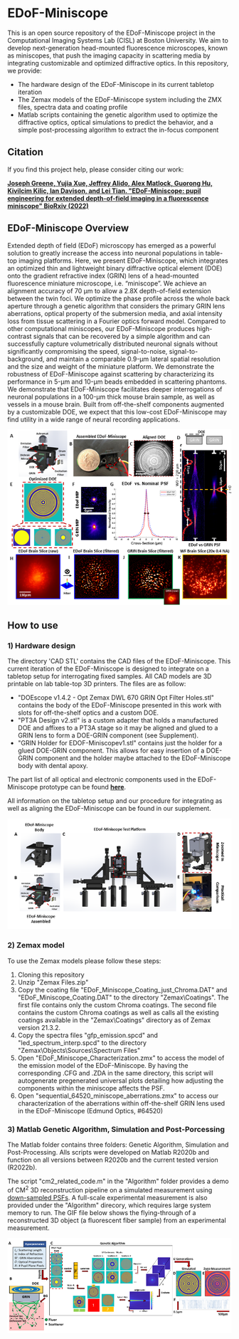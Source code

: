 # EDoF-Miniscope

This is an open source repository of the EDoF-Miniscope project in the Computational Imaging Systems Lab (CISL) at Boston University. We aim to develop next-generation head-mounted fluorescence microscopes, known as miniscopes, that push the imaging capacity in scattering media by integrating customizable and optimized diffractive optics. In this repository, we provide: <br /> 
- The hardware design of the EDoF-Miniscope in its current tabletop iteration <br />  
- The Zemax models of the EDoF-Miniscope system including the ZMX files, spectra data and coating profile <br /> 
- Matlab scripts containing the genetic algorithm used to optimize the diffractive optics, optical simulations to predict the behavior, and a simple post-processing algorithm to extract the in-focus component

## Citation

If you find this project help, please consider citing our work:

[**Joseph Greene, Yujia Xue, Jeffrey Alido, Alex Matlock, Guorong Hu, Kivilcim Kilic, Ian Davison, and Lei Tian. "EDoF-Miniscope: pupil engineering for extended depth-of-field imaging in a fluorescence miniscope" BioRxiv (2022)**](https://doi.org/10.1101/2022.08.05.502947)

## EDoF-Miniscope Overview

Extended depth of field (EDoF) microscopy has emerged as a powerful solution to greatly increase the access into neuronal populations in table-top imaging platforms. Here, we present EDoF-Miniscope, which integrates an optimized thin and lightweight binary diffractive optical element (DOE) onto the gradient refractive index (GRIN) lens of a head-mounted fluorescence miniature microscope, i.e. “miniscope”. We achieve an alignment accuracy of 70 μm to allow a 2.8X depth-of-field extension between the twin foci. We optimize the phase profile across the whole back aperture through a genetic algorithm that considers the primary GRIN lens aberrations, optical property of the submersion media, and axial intensity loss from tissue scattering in a Fourier optics forward model. Compared to other computational miniscopes, our EDoF-Miniscope produces high-contrast signals that can be recovered by a simple algorithm and can successfully capture volumetrically distributed neuronal signals without significantly compromising the speed, signal-to-noise, signal-to-background, and maintain a comparable 0.9-μm lateral spatial resolution and the size and weight of the miniature platform. We demonstrate the robustness of EDoF-Miniscope against scattering by characterizing its performance in 5-μm and 10-μm beads embedded in scattering phantoms. We demonstrate that EDoF-Miniscope facilitates deeper interrogations of neuronal populations in a 100-μm thick mouse brain sample, as well as vessels in a mouse brain. Built from off-the-shelf components augmented by a customizable DOE, we expect that this low-cost EDoF-Miniscope may find utility in a wide range of neural recording applications.

<p align="center">
  <img src="/Images/overview.png">
</p>

## How to use
### 1) Hardware design

The directory 'CAD STL' contains the CAD files of the EDoF-Miniscope. This current iteration of the EDoF-Miniscope is designed to integrate on a tabletop setup for interrogating fixed samples. All CAD models are 3D printable on lab table-top 3D printers. The files are as follow:
- "DOEscope v1.4.2 - Opt Zemax DWL 670 GRIN Opt Filter Holes.stl" contains the body of the EDoF-Miniscope presented in this work with slots for off-the-shelf optics and a custom DOE.
- "PT3A Design v2.stl" is a custom adapter that holds a manufactured DOE and affixes to a PT3A stage so it may be aligned and glued to a GRIN lens to form a DOE-GRIN component (see Supplement).
- "GRIN Holder for EDOF-Miniscopev1.stl" contains just the holder for a glued DOE-GRIN component. This allows for easy insertion of a DOE-GRIN component and the holder maybe attached to the EDoF-Miniscope body with dental apoxy.

The part list of all optical and electronic components used in the EDoF-Miniscope prototype can be found [**here**](https://docs.google.com/spreadsheets/d/1PgIITukA03SGAjqEpHsR73N81aqUN8srO4x0Fl3sK8k/edit?usp=sharing).

All information on the tabletop setup and our procedure for integrating as well as aligning the EDoF-Miniscope can be found in our supplement.

<p align="center">
  <img src="/Images/assembly.png">
</p>

### 2) Zemax model

To use the Zemax models please follow these steps:  
1. Cloning this repository  
2. Unzip "Zemax Files.zip"
3. Copy the coating file "EDoF_Miniscope_Coating_just_Chroma.DAT" and "EDoF_Miniscope_Coating.DAT" to the directory "Zemax\Coatings\". The first file contains only the custom Chroma coatings. The second file contains the custom Chroma coatings as well as calls all the existing coatings available in the "Zemax\Coatings\" directory as of Zemax version 21.3.2.
4. Copy the spectra files "gfp_emission.spcd" and "led_spectrum_interp.spcd" to the directory "Zemax\Objects\Sources\Spectrum Files\"  
5. Open "EDoF_Miniscope_Characterization.zmx" to access the model of the emission model of the EDoF-Miniscope. By having the corresponding .CFG and .ZDA in the same directory, this script will autogenerate pregenerated universal plots detailing how adjusting the components within the miniscope affects the PSF.
6. Open "sequential_64520_miniscope_aberrations.zmx" to access our characterization of the aberrations within off-the-shelf GRIN lens used in the EDoF-Miniscope (Edmund Optics, #64520)

### 3) Matlab Genetic Algorithm, Simulation and Post-Porcessing

The Matlab folder contains three folders: Genetic Algorithm, Simulation and Post-Processing. Alls scripts were developed on Matlab R2020b and function on all versions between R2020b and the current tested version (R2022b). 

The script "cm2_related_code.m" in the "Algorithm" folder provides a demo of CM<sup>2</sup> 3D reconstruction pipeline on a simulated measurement using [down-sampled PSFs](https://drive.google.com/drive/folders/10xuGhUDethVntPEySfjDurRVyuz1iKvr?usp=sharing). A full-scale experimental measurement is also provided under the "Algorithm" direcory, which requires large system memory to run. The GIF file below shows the flying-through of a reconstructed 3D object (a fluorescent fiber sample) from an experimental measurement.

<p align="center">
  <img src="/Images/genetic algorithm.png">
</p>

